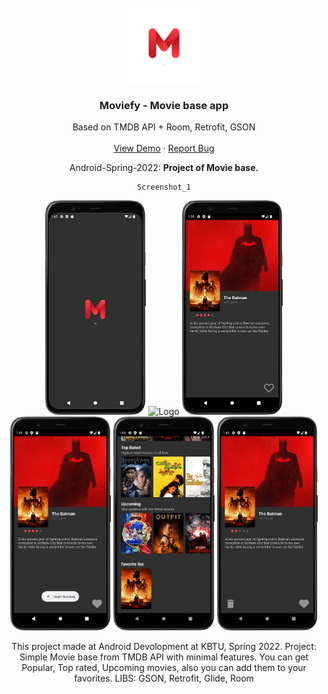 <div id="top"></div>


<!-- PROJECT LOGO -->
<br />
<div align="center">
  <a href="https://github.com/Nura-21/Moviefy">
    <img src="images/m_logo.png" alt="Logo" width="120" height="120">
  </a>

  <h3 align="center">Moviefy - Movie base app</h3>

  <p align="center">
    Based on TMDB API + Room, Retrofit, GSON
    <br />
    <br />
    <a href="https://github.com/Nura-21/Moviefy">View Demo</a>
    ·
    <a href="https://github.com/Nura-21/Moviefy/issues">Report Bug</a>
  </p>
  
  
  <p align="center"> Android-Spring-2022: <strong>Project of Movie base.</strong>
<br />
    
    Screenshot_1
    
    
<div align="center">
    <div align="center">
      <img src="images/Screenshot_0.png" alt="Logo" width="32%">
        <img src="images/Screenshot_1.png" alt="Logo" width="32%">
        <img src="images/Screenshot_2.png" alt="Logo" width="32%">
    </div>
    <div align="center">
      <img src="images/Screenshot_3.png" alt="Logo" width="32%">
        <img src="images/Screenshot_4.png" alt="Logo" width="32%">
        <img src="images/Screenshot_5.png" alt="Logo" width="32%">
    </div>
  
</div>
  
  
  This project made at Android Devolopment at KBTU, Spring 2022.
  Project: Simple Movie base from TMDB API with minimal features. 
  You can get Popular, Top rated, Upcoming movies, also you can add them to your favorites.
  LIBS: GSON, Retrofit, Glide, Room
  
